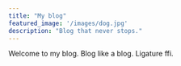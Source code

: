```yaml
---
title: "My blog"
featured_image: '/images/dog.jpg'
description: "Blog that never stops."
---
```


Welcome to my blog. Blog like a blog. Ligature ffi.
